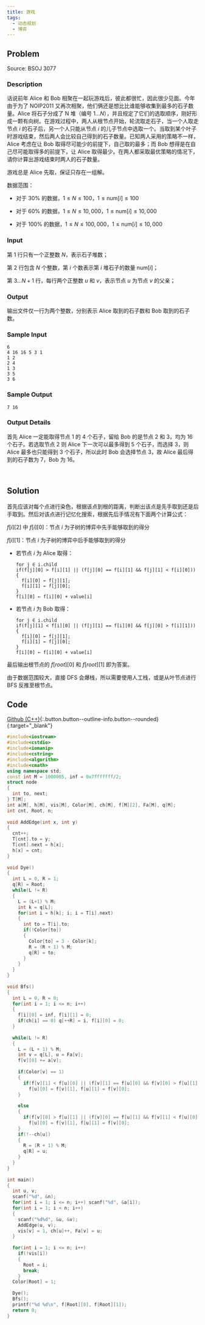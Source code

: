 ```yaml
---
title: 游戏
tags:
  - 动态规划
  - 博弈
---
```


## Problem

Source: BSOJ 3077


### Description

话说前年 Alice 和 Bob 相聚在一起玩游戏后，彼此都很忙，因此很少见面。今年由于为了 NOIP2011 又再次相聚，他们俩还是想比比谁能够收集到最多的石子数量。Alice 将石子分成了 N 堆（编号 $1 \dots N$），并且规定了它们的选取顺序，刚好形成一颗有向树。在游戏过程中，两人从根节点开始，轮流取走石子，当一个人取走节点 $i$ 的石子后，另一个人只能从节点 $i$ 的儿子节点中选取一个。当取到某个叶子时游戏结束，然后两人会比较自己得到的石子数量。已知两人采用的策略不一样，Alice 考虑在让 Bob 取得尽可能少的前提下，自己取的最多；而 Bob 想得是在自己尽可能取得多的前提下，让 Alice 取得最少。在两人都采取最优策略的情况下，请你计算出游戏结束时两人的石子数量。 

游戏总是 Alice 先取，保证只存在一组解。


数据范围：

- 对于 $30\%​$ 的数据，$1\leq N \leq 100​$，$1 \leq \text{num}[i] \leq 100​$

- 对于 $60\%$ 的数据，$1\leq N\leq 10,000$，$1\leq \text{num}[i]\leq 10,000$ 

- 对于 $100\%$ 的数据，$1\leq N\leq 100,000$，$1\leq \text{num}[i]\leq 10,000$


### Input

第 1 行只有一个正整数 $N$，表示石子堆数； 

第 2 行包含 $N$ 个整数，第 $i$ 个数表示第 $i$ 堆石子的数量 $\text{num}[i]$； 

第 $3 \dots N+1$ 行，每行两个正整数 $u$ 和 $v$，表示节点 $u$ 为节点 $v$ 的父亲；


### Output

输出文件仅一行为两个整数，分别表示 Alice 取到的石子数和 Bob 取到的石子数。


### Sample Input

```
6 
4 16 16 5 3 1 
1 2 
2 4 
1 3 
3 5 
3 6
```


### Sample Output

```
7 16
```


### Output Details

首先 Alice 一定能取得节点 1 的 4 个石子，留给 Bob 的是节点 2 和 3，均为 16 个石子。若选取节点 2 则 Alice 下一次可以最多得到 5 个石子，而选择 3，则 Alice 最多也只能得到 3 个石子，所以此时 Bob 会选择节点 3，故 Alice 最后得到的石子数为 7，Bob 为 16。


&nbsp;

## Solution

首先应该对每个点进行染色，根据该点到根的距离，判断出该点是先手取到还是后手取到。然后对该点进行记忆化搜索，根据先后手情况有下面两个计算公式：

$f[i][2]$ 中 $f[i][0]$：节点 $i$ 为子树的博弈中先手能够取到的得分

$f[i][1]$：节点 $i$ 为子树的博弈中后手能够取到的得分


- 若节点 $i​$ 为 Alice 取得：

  ```
  for j ∈ i.child
  if(f[j][0] > f[i][1] || (f[j][0] == f[i][1] && f[j][1] < f[i][0]))
  { 
    f[i][0] ← f[j][1];
    f[i][1] ← f[j][0];
  }  
  f[i][0] ← f[i][0] + value[i]
  ```

- 若节点 $i$ 为 Bob 取得：

  ```
  for j ∈ i.child
  if(f[j][1] < f[i][0] || (f[j][1] == f[i][0] && f[j][0] > f[i][1]))
  {
    f[i][0] ← f[j][1];
    f[i][1] ← f[j][0];
  }
  f[i][0] ← f[i][0] + value[i]
  ```


最后输出根节点的 $f[root][0]$ 和 $f[root][1]$ 即为答案。

由于数据范围较大，直接 DFS 会爆栈，所以需要使用人工栈，或是从叶节点进行 BFS 反推至根节点。 


## Code

[Github (C++)](https://github.com/Renovamen/OI-ACM/blob/master/Dynamic-Programming/Others/BSOJ3077-游戏.cpp){:.button.button--outline-info.button--rounded}{:target="_blank"}


```c++
#include<iostream>
#include<cstdio>
#include<iomanip>
#include<cstring>
#include<algorithm>
#include<cmath>
using namespace std;
const int M = 1000005, inf = 0x7fffffff/2;
struct node
{
  int to, next;
} T[M]; 
int a[M], h[M], vis[M], Color[M], ch[M], f[M][2], Fa[M], q[M];
int cnt, Root, n;
 
void AddEdge(int x, int y)
{
  cnt++;
  T[cnt].to = y;
  T[cnt].next = h[x];
  h[x] = cnt;
}
 
void Dye()
{
  int L = 0, R = 1;
  q[R] = Root;
  while(L != R)
  {
    L = (L+1) % M;
    int k = q[L];
    for(int i = h[k]; i; i = T[i].next)
    {
      int to = T[i].to;
      if(!Color[to])
      {
        Color[to] = 3 - Color[k];
        R = (R + 1) % M;
        q[R] = to;
      }	
    }     
  }
}
 
void Bfs()
{   
  int L = 0, R = 0;
  for(int i = 1; i <= n; i++) 
  {  
    f[i][0] = inf, f[i][1] = 0;
    if(ch[i] == 0) q[++R] = i, f[i][0] = 0;
  }  
  
  while(L != R)
  {
    L = (L + 1) % M;
    int v = q[L], u = Fa[v];
    f[v][0] += a[v];
	
    if(Color[v] == 1)
    {  
      if(f[v][1] < f[u][0] || (f[v][1] == f[u][0] && f[v][0] > f[u][1]))
        f[u][0] = f[v][1], f[u][1] = f[v][0];
    }
	
    else 
    {  
      if(f[v][0] > f[u][1] || (f[v][0] == f[u][1] && f[v][1] < f[u][0]))
        f[u][0] = f[v][1], f[u][1] = f[v][0];
    }
    if(!--ch[u])
    {
      R = (R + 1) % M;
      q[R] = u;	  
    }
  }
}
 
int main()
{	  
  int u, v;
  scanf("%d", &n);
  for(int i = 1; i <= n; i++) scanf("%d", &a[i]);
  for(int i = 1; i < n; i++)
  {  
    scanf("%d%d", &u, &v);
    AddEdge(u, v);
    vis[v] = 1, ch[u]++, Fa[v] = u;
  }
  
  for(int i = 1; i <= n; i++)
    if(!vis[i])
    {
      Root = i;
      break;
    }
  Color[Root] = 1;
  
  Dye();
  Bfs();
  printf("%d %d\n", f[Root][0], f[Root][1]);
  return 0;
}
```
